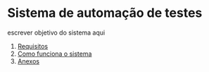 # Sistema de automação de testes
escrever objetivo do sistema aqui

1. [Requisitos](https://github.com/IMeinen/automacao_emu/blob/master/requerimentos.md)
2. [Como funciona o sistema](https://github.com/IMeinen/automacao_emu/blob/master/como_funciona_o_sistema.md)
3. [Anexos](https://github.com/IMeinen/automacao_emu/blob/master/anexos.md)
